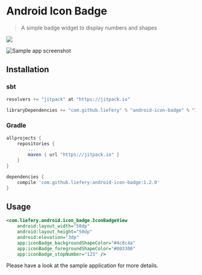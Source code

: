 # Android Icon Badge

> A simple badge widget to display numbers and shapes

[![](https://jitpack.io/v/liefery/android-icon-badge.svg)](https://jitpack.io/#liefery/android-icon-badge)

![Sample app screenshot](https://liefery.github.io/android-icon-badge/screenshot.png)

## Installation

### sbt

```scala
resolvers += "jitpack" at "https://jitpack.io"

libraryDependencies += "com.github.liefery" % "android-icon-badge" % "1.2.0"
```

### Gradle

```groovy
allprojects {
    repositories {
        ...
        maven { url "https://jitpack.io" }
    }
}

dependencies {
    compile 'com.github.liefery:android-icon-badge:1.2.0'
}
```

## Usage

```xml
<com.liefery.android.icon_badge.IconBadgeView
    android:layout_width="50dp"
    android:layout_height="50dp"
    android:elevation="3dp"
    app:iconBadge_backgroundShapeColor="#4c8c4a"
    app:iconBadge_foregroundShapeColor="#003300"
    app:iconBadge_stopNumber="123" />
```

Please have a look at the sample application for more details.
